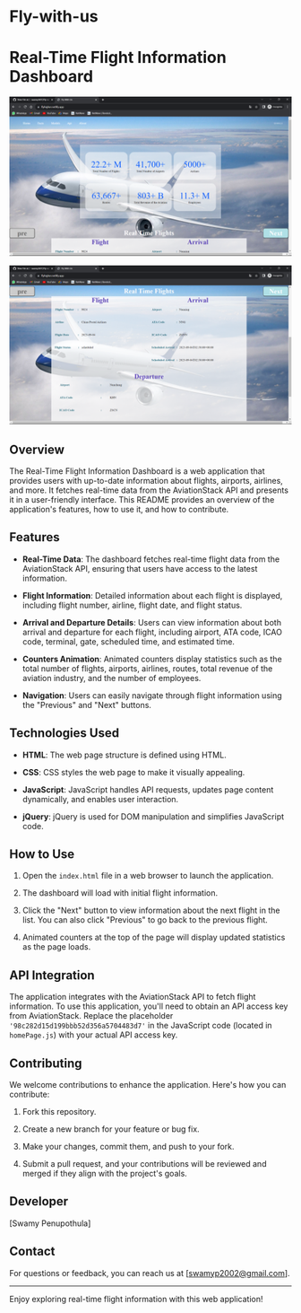 # Fly-with-us

# Real-Time Flight Information Dashboard

![Flight Dashboard](https://github.com/swamy3697/for-ReadMe-Files/blob/main/dashboard.png)


![Flight Status](https://github.com/swamy3697/for-ReadMe-Files/blob/main/info.png)

## Overview

The Real-Time Flight Information Dashboard is a web application that provides users with up-to-date information about flights, airports, airlines, and more. It fetches real-time data from the AviationStack API and presents it in a user-friendly interface. This README provides an overview of the application's features, how to use it, and how to contribute.

## Features

- **Real-Time Data**: The dashboard fetches real-time flight data from the AviationStack API, ensuring that users have access to the latest information.

- **Flight Information**: Detailed information about each flight is displayed, including flight number, airline, flight date, and flight status.

- **Arrival and Departure Details**: Users can view information about both arrival and departure for each flight, including airport, ATA code, ICAO code, terminal, gate, scheduled time, and estimated time.

- **Counters Animation**: Animated counters display statistics such as the total number of flights, airports, airlines, routes, total revenue of the aviation industry, and the number of employees.

- **Navigation**: Users can easily navigate through flight information using the "Previous" and "Next" buttons.

## Technologies Used

- **HTML**: The web page structure is defined using HTML.

- **CSS**: CSS styles the web page to make it visually appealing.

- **JavaScript**: JavaScript handles API requests, updates page content dynamically, and enables user interaction.

- **jQuery**: jQuery is used for DOM manipulation and simplifies JavaScript code.

## How to Use

1. Open the `index.html` file in a web browser to launch the application.

2. The dashboard will load with initial flight information.

3. Click the "Next" button to view information about the next flight in the list. You can also click "Previous" to go back to the previous flight.

4. Animated counters at the top of the page will display updated statistics as the page loads.

## API Integration

The application integrates with the AviationStack API to fetch flight information. To use this application, you'll need to obtain an API access key from AviationStack. Replace the placeholder `'98c282d15d199bbb52d356a5704483d7'` in the JavaScript code (located in `homePage.js`) with your actual API access key.

## Contributing

We welcome contributions to enhance the application. Here's how you can contribute:

1. Fork this repository.

2. Create a new branch for your feature or bug fix.

3. Make your changes, commit them, and push to your fork.

4. Submit a pull request, and your contributions will be reviewed and merged if they align with the project's goals.

## Developer

[Swamy Penupothula]

## Contact

For questions or feedback, you can reach us at [swamyp2002@gmail.com].

---

Enjoy exploring real-time flight information with this web application!
